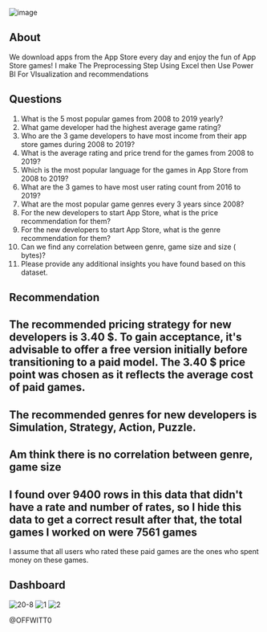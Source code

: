 ![image](https://github.com/user-attachments/assets/10ff4518-cff7-4408-9006-230a4aff0760)
## About
We download apps from the App Store every day and enjoy the fun of App Store games!
I make The Preprocessing Step Using Excel then Use Power BI For VIsualization and recommendations

## Questions
1.	What is the 5 most popular games from 2008 to 2019 yearly? 
2.	What game developer had the highest average game rating?
3.	Who are the 3 game developers to have most income from their app store games during 2008 to 2019? 
4.	What is the average rating and price trend for the games from 2008 to 2019?
5.	Which is the most popular language for the games in App Store from 2008 to 2019?
6.	What are the 3 games to have most user rating count from 2016 to 2019?
7.	What are the most popular game genres every 3 years since 2008?
8.	For the new developers to start App Store, what is the price recommendation for them?
9.	For the new developers to start App Store, what is the genre recommendation for them?
10.	Can we find any correlation between genre, game size and size ( bytes)?
11.	Please provide any additional insights you have found based on this dataset.

## Recommendation
The recommended pricing strategy for new developers is 3.40 $. To gain acceptance, 
it's advisable to offer a free version initially before transitioning to a paid model.
The 3.40 $ price point was chosen as it reflects the average cost of paid games.
-------------------------------------------------------------
The recommended genres for new developers is Simulation, Strategy, Action, Puzzle.
-------------------------------------------------------------
Am think there is no correlation between genre, game size
-------------------------------------------------------------
I found over 9400 rows in this data that didn't have a rate and number of rates,
so I hide this data to get a correct result after that,
the total games I worked on were 7561 games
-------------------------------------------------------------
I assume that all users who rated these paid games are the ones who spent money on these games.

## Dashboard
![20-8](https://github.com/user-attachments/assets/cf89f599-e2e8-4aab-90bc-d39676e61174)
![1](https://github.com/user-attachments/assets/03b63c7f-9d19-49f9-bca4-64411c8e2206)
![2](https://github.com/user-attachments/assets/72d07ae6-9037-462e-b691-ff048a24fdd7)

@OFFWITT0
